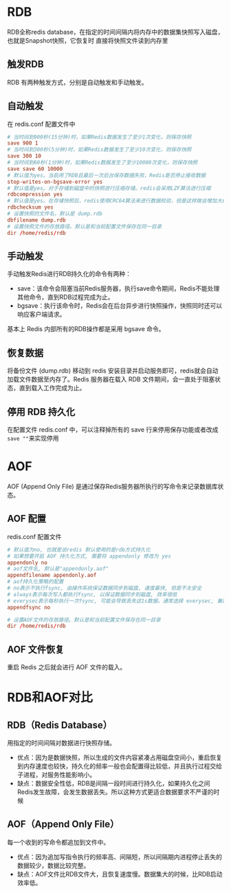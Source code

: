 # RDB

RDB全称redis database，在指定的时间间隔内将内存中的数据集快照写入磁盘，也就是Snapshot快照，它恢复时 直接将快照文件读到内存里

## 触发RDB

RDB 有两种触发方式，分别是自动触发和手动触发。

## 自动触发

在 redis.conf 配置文件中

```conf
# 当时间到900秒(15分钟)时，如果Redis数据发生了至少1次变化，则保存快照
save 900 1
# 当时间到300秒(5分钟)时，如果Redis数据发生了至少10次变化，则保存快照
save 300 10
# 当时间到60秒(1分钟)时，如果Redis数据发生了至少10000次变化，则保存快照
save save 60 10000
# 默认值为yes。当启用了RDB且最后一次后台保存数据失败，Redis是否停止接收数据
stop-writes-on-bgsave-error yes
# 默认值是yes。对于存储到磁盘中的快照进行压缩存储。redis会采用LZF算法进行压缩
rdbcompression yes
# 默认值是yes。在存储快照后，redis使用CRC64算法来进行数据校验，但是这样做会增加大约10%的性能消耗
rdbchecksum yes
# 设置快照的文件名，默认是 dump.rdb
dbfilename dump.rdb
# 设置快照文件的存放路径。默认是和当前配置文件保存在同一目录
dir /home/redis/rdb
```

## 手动触发

手动触发Redis进行RDB持久化的命令有两种：

- save：该命令会阻塞当前Redis服务器，执行save命令期间，Redis不能处理其他命令，直到RDB过程完成为止。
- bgsave：执行该命令时，Redis会在后台异步进行快照操作，快照同时还可以响应客户端请求。

基本上 Redis 内部所有的RDB操作都是采用 bgsave 命令。

## 恢复数据

将备份文件 (dump.rdb) 移动到 redis 安装目录并启动服务即可，redis就会自动加载文件数据至内存了。Redis 服务器在载入 RDB 文件期间，会一直处于阻塞状态，直到载入工作完成为止。

## 停用 RDB 持久化

在配置文件 redis.conf 中，可以注释掉所有的 save 行来停用保存功能或者改成`save ""`来实现停用

# AOF

AOF (Append Only File) 是通过保存Redis服务器所执行的写命令来记录数据库状态。

## AOF 配置

redis.conf 配置文件

```conf
# 默认值为no, 也就是说redis 默认使用的是rdb方式持久化
# 如果想要开启 AOF 持久化方式, 需要将 appendonly 修改为 yes
appendonly no
# aof文件名, 默认是"appendonly.aof"
appendfilename appendonly.aof
# aof持久化策略的配置
# no表示不执行fsync, 由操作系统保证数据同步到磁盘, 速度最快, 但是不太安全
# always表示每次写入都执行fsync, 以保证数据同步到磁盘, 效率很低
# everysec表示每秒执行一次fsync, 可能会导致丢失这1s数据。通常选择 everysec, 兼顾安全性和效率
appendfsync no

# 设置AOF文件的存放路径。默认是和当前配置文件保存在同一目录
dir /home/redis/rdb
```

## AOF 文件恢复

重启 Redis 之后就会进行 AOF 文件的载入。

# RDB和AOF对比

## RDB（Redis Database）

用指定的时间间隔对数据进行快照存储。

- 优点：因为是数据快照，所以生成的文件内容紧凑占用磁盘空间小，重启恢复到内存速度也较快，持久化的频率一般也会配置得比较低，并且执行过程交给子进程，对服务性能影响小。
- 缺点：数据安全性低，RDB是间隔一段时间进行持久化，如果持久化之间Redis发生故障，会发生数据丢失。所以这种方式更适合数据要求不严谨的时候

## AOF（Append Only File）

每一个收到的写命令都追加到文件中。

- 优点：因为追加写指令执行的频率高、间隔短，所以间隔期内进程停止丢失的数据较少，数据比较完整。
- 缺点：AOF文件比RDB文件大，且恢复速度慢。数据集大的时候，比RDB启动效率低。
